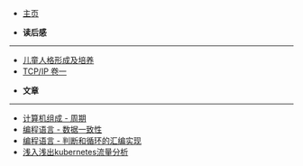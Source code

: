 <!-- docs/_sidebar.md -->

* [主页](/)

* **读后感**
---
  + [儿童人格形成及培养](/book/children.md)
  + [TCP/IP 卷一](/book/tcp-ip.md)


* **文章**
---
  + [计算机组成 - 周期](/doc/zucheng-cpu.md)
  + [编程语言 - 数据一致性](/doc/golang-data-share.md)
  + [编程语言 - 判断和循环的汇编实现](/doc/c-loop.md)
  + [浅入浅出kubernetes流量分析](/doc/kubernetes/eyes.md)